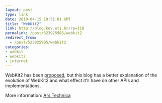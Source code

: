 ```yaml
---
layout: post
type: link
date: 2010-04-15 19:51:01 GMT
title: "WebKit2"
link: http://blog.kov.eti.br/?p=110
permalink: /post/523925905/webkit2
redirect_from: 
  - /post/523925905/webkit2
categories:
- webkit
- webkit2
- internet
---
```

WebKit2 has been <a href="http://trac.webkit.org/wiki/WebKit2">proposed</a>, but this blog has a better explanation of the evolution of WebKit2 and what effect it'll have on other APIs and implementations.

More information: <a href="http://arstechnica.com/apple/news/2010/04/webkit2-a-split-process-model-non-blocking-web-renderer.ars">Ars Technica</a>